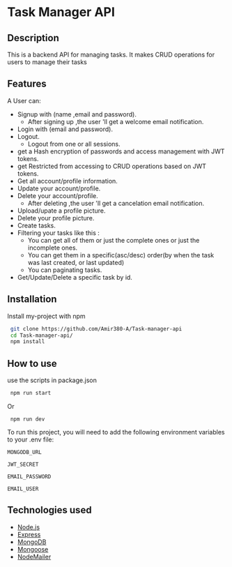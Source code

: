 # Task Manager API

## Description

This is a backend API for managing tasks. It makes CRUD operations for users to manage their tasks

## Features 

A User can:

- Signup with (name ,email and password).
  - After signing up ,the user 'll get a welcome email notification.
- Login with (email and password).
- Logout.
  - Logout from one or all sessions.
- get a Hash encryption of passwords and access management with JWT tokens.
- get Restricted from accessing to CRUD operations based on JWT tokens.
- Get all account/profile information.
- Update your account/profile.
- Delete your account/profile.
  - After deleting ,the user 'll get a cancelation email notification.
- Upload/upate a profile picture.
- Delete your profile picture.
- Create tasks.
- Filtering your tasks like this :
  - You can get all of them or just the complete ones or just the incomplete ones.
  - You can get them in a specific(asc/desc) order(by when the task was last created, or last updated)
  - You can paginating tasks.
- Get/Update/Delete a specific task by id.



## Installation 

Install my-project with npm

```bash
 git clone https://github.com/Amir380-A/Task-manager-api
 cd Task-manager-api/
 npm install
```

## How to use

use the scripts in package.json

```bash
 npm run start
 ````
Or
```
 npm run dev
```

To run this project, you will need to add the following environment variables to your .env file:

`MONGODB_URL`

`JWT_SECRET`

`EMAIL_PASSWORD`

`EMAIL_USER`



## Technologies used 
- [Node.js](https://nodejs.org/en/)
- [Express](https://expressjs.com/)
- [MongoDB](https://www.mongodb.com/)
- [Mongoose](https://mongoosejs.com/)
- [NodeMailer](https://nodemailer.com/about/)

